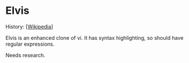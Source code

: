 # Elvis

History: [[Wikipedia](https://en.wikipedia.org/wiki/Elvis_(text_editor))]

Elvis is an enhanced clone of vi. It has syntax highlighting, so should have
regular expressions.

Needs research.

